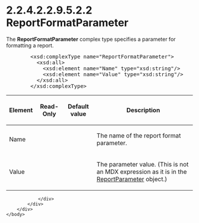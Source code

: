 <html dir="LTR" xmlns:mshelp="http://msdn.microsoft.com/mshelp" xmlns:ddue="http://ddue.schemas.microsoft.com/authoring/2003/5" xmlns:xlink="http://www.w3.org/1999/xlink" xmlns:tool="http://www.microsoft.com/tooltip">
    <head>
        <meta http-equiv="Content-Type" content="text/html; CHARSET=utf-8"></meta>
        <meta name="save" content="history"></meta>
        <title>2.2.4.2.2.9.5.2.2 ReportFormatParameter</title>
        <xml>
            <mshelp:toctitle title="2.2.4.2.2.9.5.2.2 ReportFormatParameter"></mshelp:toctitle>
            <mshelp:rltitle title="[MS-SSAS]: ReportFormatParameter"></mshelp:rltitle>
            <mshelp:keyword index="A" term="31eb8ecb-0979-48e8-b2e8-a7702467d7cb"></mshelp:keyword>
            <mshelp:attr name="DCSext.ContentType" value="open specification"></mshelp:attr>
            <mshelp:attr name="AssetID" value="31eb8ecb-0979-48e8-b2e8-a7702467d7cb"></mshelp:attr>
            <mshelp:attr name="TopicType" value="kbRef"></mshelp:attr>
            <mshelp:attr name="DCSext.Title" value="[MS-SSAS]: ReportFormatParameter" />
        </xml>
    </head>
    <body>
        <div id="header">
            <h1 class="heading">2.2.4.2.2.9.5.2.2 ReportFormatParameter</h1>
        </div>
        <div id="mainSection">
            <div id="mainBody">
                <div id="allHistory" class="saveHistory"></div>
                <div id="sectionSection0" class="section" name="collapseableSection">
                    

<p>The <b>ReportFormatParameter</b> complex type specifies a
parameter for formatting a report.</p>

<dl>
<dd>
<div><pre>   &lt;xsd:complexType name=&quot;ReportFormatParameter&quot;&gt;
     &lt;xsd:all&gt;
       &lt;xsd:element name=&quot;Name&quot; type=&quot;xsd:string&quot;/&gt;
       &lt;xsd:element name=&quot;Value&quot; type=&quot;xsd:string&quot;/&gt;
     &lt;/xsd:all&gt;
   &lt;/xsd:complexType&gt;
</pre></div>
</dd></dl>

<table>
 <thead>
  <tr>
   <th>
   <p>Element</p>
   </th>
   <th>
   <p>Read-Only</p>
   </th>
   <th>
   <p>Default value</p>
   </th>
   <th>
   <p>Description</p>
   </th>
  </tr>
 </thead>
 <tr>
  <td>
  <p>Name</p>
  </td>
  <td>
  <p> </p>
  </td>
  <td>
  <p> </p>
  </td>
  <td>
  <p>The name of the report format parameter.</p>
  </td>
 </tr>
 <tr>
  <td>
  <p>Value</p>
  </td>
  <td>
  <p> </p>
  </td>
  <td>
  <p> </p>
  </td>
  <td>
  <p>The parameter value. (This is not an MDX expression as
  it is in the <a href="3e482e2c-361c-4579-978b-6945cadd7291.md">ReportParameter</a>
  object.)</p>
  </td>
 </tr>
</table>

<p> </p>


                </div>
            </div>
        </div>
    </body>
</html>